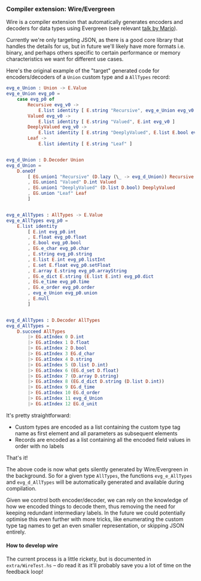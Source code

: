 
### Compiler extension: Wire/Evergreen

Wire is a compiler extension that automatically generates encoders and decoders for data types using Evergreen (see relevant [talk by Mario](https://www.youtube.com/watch?v=4T6nZffnfzg)).

Currently we're only targeting JSON, as there is a good core library that handles the details for us, but in future we'll likely have more formats i.e. binary, and perhaps others specific to certain performance or memory characteristics we want for different use cases.

Here's the original example of the "target" generated code for encoders/decoders of a `Union` custom type and a `AllTypes` record:

```elm
evg_e_Union : Union -> E.Value
evg_e_Union evg_p0 =
    case evg_p0 of
        Recursive evg_v0 ->
            E.list identity [ E.string "Recursive", evg_e_Union evg_v0 ]
        Valued evg_v0 ->
            E.list identity [ E.string "Valued", E.int evg_v0 ]
        DeeplyValued evg_v0 ->
            E.list identity [ E.string "DeeplyValued", E.list E.bool evg_v0 ]
        Leaf ->
            E.list identity [ E.string "Leaf" ]


evg_d_Union : D.Decoder Union
evg_d_Union =
    D.oneOf
        [ EG.union1 "Recursive" (D.lazy (\_ -> evg_d_Union)) Recursive
        , EG.union1 "Valued" D.int Valued
        , EG.union1 "DeeplyValued" (D.list D.bool) DeeplyValued
        , EG.union "Leaf" Leaf
        ]


evg_e_AllTypes : AllTypes -> E.Value
evg_e_AllTypes evg_p0 =
    E.list identity
        [ E.int evg_p0.int
        , E.float evg_p0.float
        , E.bool evg_p0.bool
        , EG.e_char evg_p0.char
        , E.string evg_p0.string
        , E.list E.int evg_p0.listInt
        , E.set E.float evg_p0.setFloat
        , E.array E.string evg_p0.arrayString
        , EG.e_dict E.string (E.list E.int) evg_p0.dict
        , EG.e_time evg_p0.time
        , EG.e_order evg_p0.order
        , evg_e_Union evg_p0.union
        , E.null
        ]


evg_d_AllTypes : D.Decoder AllTypes
evg_d_AllTypes =
    D.succeed AllTypes
        |> EG.atIndex 0 D.int
        |> EG.atIndex 1 D.float
        |> EG.atIndex 2 D.bool
        |> EG.atIndex 3 EG.d_char
        |> EG.atIndex 4 D.string
        |> EG.atIndex 5 (D.list D.int)
        |> EG.atIndex 6 (EG.d_set D.float)
        |> EG.atIndex 7 (D.array D.string)
        |> EG.atIndex 8 (EG.d_dict D.string (D.list D.int))
        |> EG.atIndex 9 EG.d_time
        |> EG.atIndex 10 EG.d_order
        |> EG.atIndex 11 evg_d_Union
        |> EG.atIndex 12 EG.d_unit
```

It's pretty straightforward:

- Custom types are encoded as a list containing the custom type tag name as first element and all parameters as subsequent elements
- Records are encoded as a list containing all the encoded field values in order with no labels

That's it!

The above code is now what gets silently generated by Wire/Evergreen in the background. So for a given type `AllTypes`, the functions `evg_e_AllTypes` and `evg_d_AllTypes` will be automatically generated and available during compilation.

Given we control both encoder/decoder, we can rely on the knowledge of how we encoded things to decode them, thus removing the need for keeping redundant intermediary labels. In the future we could potentially optimise this even further with more tricks, like enumerating the custom type tag names to get an even smaller representation, or skipping JSON entirely.

#### How to develop wire

The current process is a little rickety, but is documented in `extra/WireTest.hs` – do read it as it'll probably save you a lot of time on the feedback loop!
